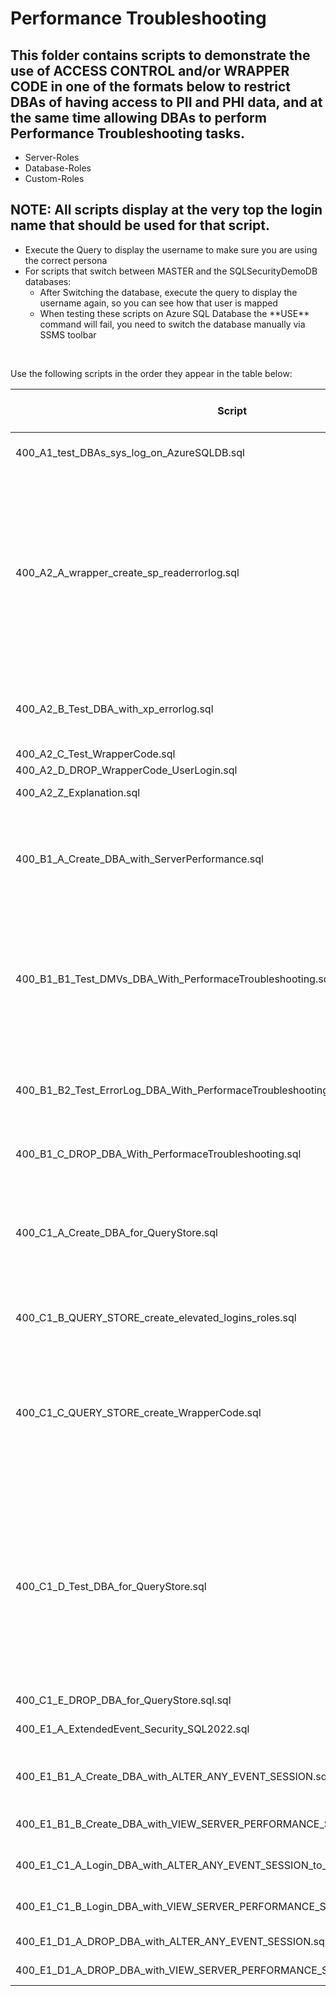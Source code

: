 # Performance Troubleshooting

## This folder contains scripts to demonstrate the use of ACCESS CONTROL and/or WRAPPER CODE in one of the formats below to restrict DBAs of having access to PII and PHI data, and at the same time allowing DBAs to perform Performance Troubleshooting tasks.
<ul>
  <li>Server-Roles</li>
  <li>Database-Roles</li>
  <li>Custom-Roles</li>
</ul>


## NOTE: All scripts display at the very top the **login name** that should be used for that script.<br>
<ul>
<li>Execute the Query to display the username to make sure you are using the correct persona</li>
<li>For scripts that switch between MASTER and the SQLSecurityDemoDB databases:<ul>
  <li>After Switching the database, execute the query to display the username again, so you can see how that user is mapped</li>
  <li>When testing these scripts on Azure SQL Database the **USE** command will fail, you need to switch the database manually via SSMS toolbar</li>
  </ul>
</ul>
<br>

Use the following scripts in the order they appear in the table below:

| Script | Description | SQL Server on VM | Azure SQL DB | Azure SQL MI |
| ----------- | ----------- | ----------- | ----------- | ----------- |
| 400_A1_test_DBAs_sys_log_on_AzureSQLDB.sql | This script is applicable for **Azure SQL Database** only.<br> Read EVENT-LOG records  | N | Y | ? |
| 400_A2_A_wrapper_create_sp_readerrorlog.sql | Create Login and User for an **ErrorLog-Principal**<br>Create a ROLE for **ErrorLog-Principal**<br>Grant:<ul><li>access to stored procedures: *xp_readerrorlog* and *sp_readerrorlog*</li><li>VIEW ANY ERROR LOG</li>Grant CONTROL to the Role<li></li><li>Grant ALTER to the role</li><li>Grant VIEW SERVER STATE to the login</li> | Y | ? | ? |
| 400_A2_B_Test_DBA_with_xp_errorlog.sql | Create wrapper stored procedures to:<ul><li>call *sp_readerrorlog*</li><li>call *sp_cycle_errorlog*</li></ul>   | Y | ? | ? |
| 400_A2_C_Test_WrapperCode.sql | Test executing wrapper code  | Y | ? | ? |
| 400_A2_D_DROP_WrapperCode_UserLogin.sql | Clean-Up  | Y | ? | ? |
| 400_A2_Z_Explanation.sql | Auxiliary queries to explain the grants given to the Login  | Y | ? | ? |
| 400_B1_A_Create_DBA_with_ServerPerformance.sql | Create Login **PerformanceTroubleshooting-DBA**<br>Create Role **PerformanceTroubleshooting-Role**<br>Add DBA into Role<br>Grant permisions to Role | Y | ? | ? |
| 400_B1_B1_Test_DMVs_DBA_With_PerformaceTroubleshooting.sql | Login as **PerformanceTroubleshooting-DBA**<br><ul><li>Try to add self to **db_datareader** database-role</li><li>Try to SELECT data from tables</li><li>Execute SELECT from performance related DMVs</li></ul> | Y | ? | ? |
| 400_B1_B2_Test_ErrorLog_DBA_With_PerformaceTroubleshooting.sql | Login as **PerformanceTroubleshooting-DBA**<br><ul><li>Execute xp_readerrorlog</li><li>Execute sys.sp_enumerrorlogs</li></ul> | Y | ? | ? |
| 400_B1_C_DROP_DBA_With_PerformaceTroubleshooting.sql | Clean-up Login / User / Role **PerformanceTroubleshooting-DBA**  | Y | ? | ? |
| 400_C1_A_Create_DBA_for_QueryStore.sql | Create Login User and Role for **QueryStore-DBA**<br>Grant VIEW DATABASE STATE to Role<br>Create *dba_tools_QueryStore* Schema for **QueryStore-SPs**<br>Grant EXECUTE on *dba_tools_QueryStore* Schema to the Role | Y | ? | ? |
| 400_C1_B_QUERY_STORE_create_elevated_logins_roles.sql | Create Login User and Role for an internal-principal<br> Grant ALTER DB permission to Role<br>  | Y | ? | ? |
| 400_C1_C_QUERY_STORE_create_WrapperCode.sql | Create Stored Procedures under the permissions of the internal-principal :<ul><li>up_sp_query_store_set_storage - to modify QAuery Store  storage size</li><li>up_sp_query_store_force_plan - to force a Query-ID to use a given Plan-Id</li></ul> | Y | ? | ? |
| 400_C1_D_Test_DBA_for_QueryStore.sql | Login as **QueryStore-DBA** to perform tests:<ul><li>Try to select from tables</li><li>Perform SELECT statement on Query Store tables</li></li>Try to execute sp_query_store_force_plan</li><li>Execute Wrapper Code to force plan</li><li>Try to ALTER DATABASE to change Query Store storage size</li><li>Execute Wrapper Code to change Query Store storage size</li></ul>   | Y | ? | ? |
| 400_C1_E_DROP_DBA_for_QueryStore.sql.sql | Clean-up | Y | ? | ? |
| 400_E1_A_ExtendedEvent_Security_SQL2022.sql | Explains permissions introduced with SQL Server 2022 to manage **Extended Events** permissions   | Y | Y | ? |
| 400_E1_B1_A_Create_DBA_with_ALTER_ANY_EVENT_SESSION.sql | Create Login User Role to a principal who Creates/Alters/Drops Extended Event **sessions**   | Y | Y | ? |
| 400_E1_B1_B_Create_DBA_with_VIEW_SERVER_PERFORMANCE_STATE_for_XEVENTS.sql | Create Login User Role to a principal who Reads Extended Event **sessions**  | Y | Y | ? |
| 400_E1_C1_A_Login_DBA_with_ALTER_ANY_EVENT_SESSION_to_create_session.sql | Login as **DBA-CreateXevents** to Create and Start an Xevent **session**   | Y | Y | ? |
| 400_E1_C1_B_Login_DBA_with_VIEW_SERVER_PERFORMANCE_STATE_to_read_Xevents.sql | Login as **DBA-ReadXevents** to Read data captured on the Xevent **session**    | Y | Y | ? |
| 400_E1_D1_A_DROP_DBA_with_ALTER_ANY_EVENT_SESSION.sql | Clean-Up **DBA-CreateXevents** principal and objects    | Y | Y | ? |
| 400_E1_D1_A_DROP_DBA_with_VIEW_SERVER_PERFORMANCE_STATE.sql | Clean-Up **DBA-ReadsXevents** principal and objects    | Y | Y | ? |

